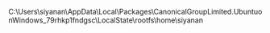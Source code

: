 C:\Users\siyanan\AppData\Local\Packages\CanonicalGroupLimited.UbuntuonWindows_79rhkp1fndgsc\LocalState\rootfs\home\siyanan